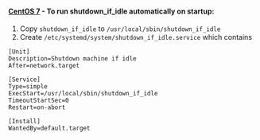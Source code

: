 
#### [CentOS 7](https://geekflare.com/systemd-start-services-linux-7/) - To run shutdown_if_idle automatically on startup:

1. Copy `shutdown_if_idle` to `/usr/local/sbin/shutdown_if_idle`
1. Create `/etc/systemd/system/shutdown_if_idle.service` which contains

```
[Unit]
Description=Shutdown machine if idle
After=network.target

[Service]
Type=simple
ExecStart=/usr/local/sbin/shutdown_if_idle
TimeoutStartSec=0
Restart=on-abort

[Install]
WantedBy=default.target
```
